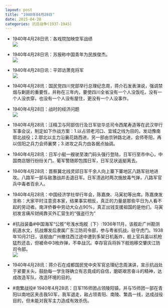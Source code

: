 ```yaml
---
layout: post
title: "1940年04月28日"
date: 2015-04-28
categories: 抗日战争(1937-1945)
---
```


<meta name="referrer" content="no-referrer" />

- 1940年4月28日讯：各戏院加映空军战绩 <br/><img src="https://ww2.sinaimg.cn/large/aca367d8jw1erlpbkbvouj20ec062my0.jpg" />

- 1940年4月28日讯：苏报称中国青年为民族俊杰。 <br/><img src="https://ww2.sinaimg.cn/large/aca367d8jw1erlnlgcucaj208k0bsgmi.jpg" />

- 1940年4月28日讯：平郊访萧克将军 <br/><img src="https://ww3.sinaimg.cn/large/aca367d8jw1erlluh5pnuj20f217ddq8.jpg" />

- 1940年4月28讯：国民党四川党部举行总理纪念周，蒋介石发表演说，强调禁烟与剿匪的重要性，并称在三年内，要使四川全省没有一个人没饭吃，没有一个人没衣穿，也没有一个人没有屋住，更没有一个人没事作。 

- 1940年4月28日：战时的经济问题 <br/><img src="https://ww3.sinaimg.cn/large/aca367d8jw1erlk415t1yj211s0hd7au.jpg" />

- 1940年4月28讯：汪精卫与阿部信行及日军驻华总司令西尾寿造等在武汉举行军事会议，制定如下作战方案：1.以占领老河口、宜城之线为目的，发动豫南鄂北战役；2.鄂北以主力沿襄花路西进，另一部由京钟路北进，会师枣阳，再以信阳之兵力会师襄樊；3.进攻之兵力由各据点抽调。 

- 1940年4月28讯：日军小艇一艘驶至澳门码头强行登陆，日军行至市中心，中国商店银行纷纷关门。葡军警随即包围日军，日军见状返艇离去。 

- 1940年4月28讯：晋察冀北线灵邱日军千余人向上寨下寨地区八路军驻地进攻。八路军一部与敌激战并击退日军。日军溃逃时两次施放毒气弹，八路军官兵中毒者百余人。 

- 1940年4月28讯：中国经济学社举行年会，陈嘉庚、马寅初等出席。陈嘉庚发言称：大家平时注意资本家，结果事实相反，真正的力量是那些平日为人看不起的劳动者。南洋侨眷中劳动大众占90%，真正出钱支援祖国的是他们。马寅初发言痛斥财阀靠买外汇营生的“强盗行为” 

- #抗战装备#中国海军“公胜”号浅水炮舰（下）:1936年11月，该舰赴广州勘测航道水文，抗战爆发后隶属广东江防司令部，参与粤省抗战，驻守虎门。1938年10月21日，该舰由广州撤往西江途中遭到多架日机轰炸，舰上官兵虽以机枪猛烈还击，但被命中3枚炸弹，不幸战沉。幸存官兵将拆下舰炮移交肇庆江防司令部。 <br/><img src="https://ww2.sinaimg.cn/large/aca367d8jw1erl1wm9xeuj20b406z0t1.jpg" />

- 1940年4月28讯：蒋介石在成都国民党中央军官总理纪念周演讲，宣示抗战处于紧要关头，鼓励每一学生呀确立有志竟成的自信，磨砺艰苦奋斗的精神，达成改造军队，改造环境的目的。 

- #南繁战役# 1940年4月28讯：日军116师团占领陵阳镇，并与15师团一部在青阳以南地区夹击我50军，我军退走，敌占领青阳、南陵、繁昌一线，达成战役目的，但未能对我军主力造成有效杀伤。 

